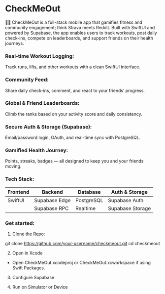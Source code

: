 # CheckMeOut

🏋️‍♀️ CheckMeOut is a full-stack mobile app that gamifies fitness and community engagement; think Strava meets Reddit. Built with SwiftUI and powered by Supabase, the app enables users to track workouts, post daily check-ins, compete on leaderboards, and support friends on their health journeys.

### Real-time Workout Logging:
Track runs, lifts, and other workouts with a clean SwiftUI interface.

### Community Feed:
Share daily check-ins, comment, and react to your friends’ progress.

### Global & Friend Leaderboards:
Climb the ranks based on your activity score and daily consistency.

### Secure Auth & Storage (Supabase):
Email/password login, OAuth, and real-time sync with PostgreSQL.

### Gamified Health Journey:
Points, streaks, badges — all designed to keep you and your friends moving.

### Tech Stack: 
| Frontend | Backend       | Database   | Auth & Storage   |
| -------- | ------------- | ---------- | ---------------- |
| SwiftUI  | Supabase Edge | PostgreSQL | Supabase Auth    |
|          | Supabase RPC  | Realtime   | Supabase Storage |


### Get started:

1. Clone the Repo:

git clone https://github.com/your-username/checkmeout.git
cd checkmeout


2. Open in Xcode
- Open CheckMeOut.xcodeproj or CheckMeOut.xcworkspace if using Swift Packages.

3. Configure Supabase

4. Run on Simulator or Device
